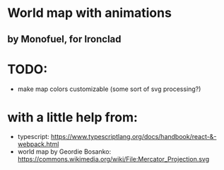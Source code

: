 # World map with animations
## by Monofuel, for Ironclad


# TODO:
- make map colors customizable (some sort of svg processing?)


# with a little help from:
- typescript: https://www.typescriptlang.org/docs/handbook/react-&-webpack.html
- world map by Geordie Bosanko: https://commons.wikimedia.org/wiki/File:Mercator_Projection.svg